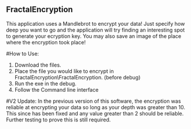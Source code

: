 ## FractalEncryption
This application uses a Mandlebrot to encrypt your data! Just specify how deep you want to go and the application will try finding an interesting spot to generate your ecryption key. You may also save an image of the place where the encryption took place!

#How to Use: 
1. Download the files. 
2. Place the file you would like to encrypt in FractalEncryption\FractalEncryption. (before debug) 
3. Run the exe in the debug. 
4. Follow the Command line interface 

#V2 Update:
In the previous version of this software, the encryption was reliable at encrypting your data so long as your depth was greater than 10. This since has been fixed and any value greater than 2 should be reliable. Further testing to prove this is still required. 



